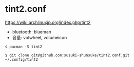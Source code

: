 # tint2.conf

https://wiki.archlinuxjp.org/index.php/tint2

* bluetooth: blueman
* 音量: volwheel, volumeicon

```
$ pacman -S tint2
```

```
$ git clone git@github.com:suzuki-shunsuke/tint2.conf.git ~/.config/tint2
```
